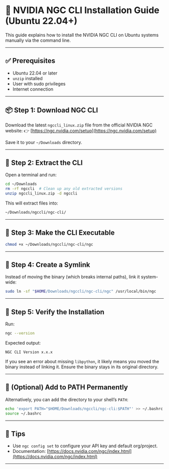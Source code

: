 # 📘 NVIDIA NGC CLI Installation Guide (Ubuntu 22.04+)

This guide explains how to install the NVIDIA NGC CLI on Ubuntu systems manually via the command line.

---

## ✅ Prerequisites

* Ubuntu 22.04 or later
* `unzip` installed
* User with sudo privileges
* Internet connection

---

## 📦 Step 1: Download NGC CLI

Download the latest `ngccli_linux.zip` file from the official NVIDIA NGC website:
👉 [https://ngc.nvidia.com/setup](https://ngc.nvidia.com/setup)

Save it to your `~/Downloads` directory.

---

## 📁 Step 2: Extract the CLI

Open a terminal and run:

```bash
cd ~/Downloads
rm -rf ngccli  # Clean up any old extracted versions
unzip ngccli_linux.zip -d ngccli
```

This will extract files into:

```bash
~/Downloads/ngccli/ngc-cli/
```

---

## 🔐 Step 3: Make the CLI Executable

```bash
chmod +x ~/Downloads/ngccli/ngc-cli/ngc
```

---

## 🔗 Step 4: Create a Symlink

Instead of moving the binary (which breaks internal paths), link it system-wide:

```bash
sudo ln -sf "$HOME/Downloads/ngccli/ngc-cli/ngc" /usr/local/bin/ngc
```

---

## 🧪 Step 5: Verify the Installation

Run:

```bash
ngc --version
```

Expected output:

```
NGC CLI Version x.x.x
```

If you see an error about missing `libpython`, it likely means you moved the binary instead of linking it. Ensure the binary stays in its original directory.

---

## 🧼 (Optional) Add to PATH Permanently

Alternatively, you can add the directory to your shell’s `PATH`:

```bash
echo 'export PATH="$HOME/Downloads/ngccli/ngc-cli:$PATH"' >> ~/.bashrc
source ~/.bashrc
```

---

## 📎 Tips

* Use `ngc config set` to configure your API key and default org/project.
* Documentation: [https://docs.nvidia.com/ngc/index.html](https://docs.nvidia.com/ngc/index.html)

---

